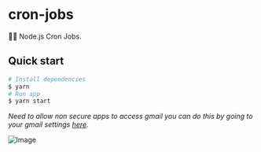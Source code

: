 # cron-jobs

🚀💤 Node.js Cron Jobs.

## Quick start

```sh
# Install dependencies
$ yarn
# Run app
$ yarn start
```

*Need to allow non secure apps to access gmail you can do this by going to your gmail settings [here](https://myaccount.google.com/lesssecureapps).*


<!-- INSPIRATIONAL_QUOTE_START -->
![Image](https://github.com/user-attachments/assets/9d3847b4-d01e-4e62-b18e-12706b955cf3)
<!-- INSPIRATIONAL_QUOTE_END -->
